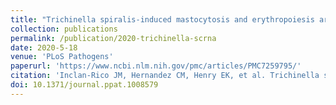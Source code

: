 ```yaml
---
title: "Trichinella spiralis-induced mastocytosis and erythropoiesis are simultaneously supported by a bipotent mast cell/erythrocyte precursor cell"
collection: publications
permalink: /publication/2020-trichinella-scrna
date: 2020-5-18
venue: 'PLoS Pathogens'
paperurl: 'https://www.ncbi.nlm.nih.gov/pmc/articles/PMC7259795/'
citation: 'Inclan-Rico JM, Hernandez CM, Henry EK, et al. Trichinella spiralis-induced mastocytosis and erythropoiesis are simultaneously supported by a bipotent mast cell/erythrocyte precursor cell. PLoS Pathog. 2020;16(5):e1008579. Published 2020 May 18.'
doi: 10.1371/journal.ppat.1008579
---
```

